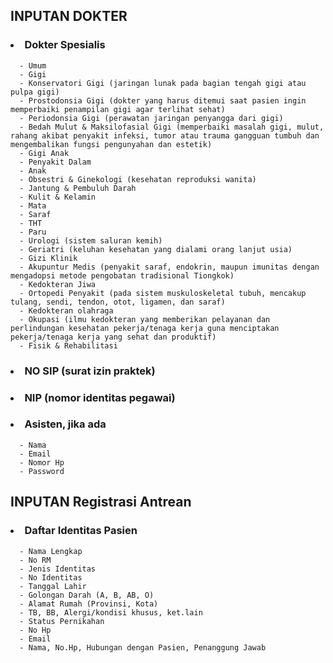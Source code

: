 ## INPUTAN DOKTER
### <li> Dokter Spesialis
      - Umum
      - Gigi
      - Konservatori Gigi (jaringan lunak pada bagian tengah gigi atau pulpa gigi)
      - Prostodonsia Gigi (dokter yang harus ditemui saat pasien ingin memperbaiki penampilan gigi agar terlihat sehat)
      - Periodonsia Gigi (perawatan jaringan penyangga dari gigi)
      - Bedah Mulut & Maksilofasial Gigi (memperbaiki masalah gigi, mulut, rahang akibat penyakit infeksi, tumor atau trauma gangguan tumbuh dan mengembalikan fungsi pengunyahan dan estetik)
      - Gigi Anak
      - Penyakit Dalam
      - Anak
      - Obsestri & Ginekologi (kesehatan reproduksi wanita)
      - Jantung & Pembuluh Darah
      - Kulit & Kelamin
      - Mata
      - Saraf
      - THT
      - Paru
      - Urologi (sistem saluran kemih)
      - Geriatri (keluhan kesehatan yang dialami orang lanjut usia)
      - Gizi Klinik
      - Akupuntur Medis (penyakit saraf, endokrin, maupun imunitas dengan mengadopsi metode pengobatan tradisional Tiongkok)
      - Kedokteran Jiwa
      - Ortopedi Penyakit (pada sistem muskuloskeletal tubuh, mencakup tulang, sendi, tendon, otot, ligamen, dan saraf)
      - Kedokteran olahraga
      - Okupasi (ilmu kedokteran yang memberikan pelayanan dan perlindungan kesehatan pekerja/tenaga kerja guna menciptakan pekerja/tenaga kerja yang sehat dan produktif)
      - Fisik & Rehabilitasi
### <li> NO SIP (surat izin praktek)
### <li> NIP (nomor identitas pegawai)
### <li> Asisten, jika ada
      - Nama
      - Email
      - Nomor Hp
      - Password
         
## INPUTAN Registrasi Antrean
### <li> Daftar Identitas Pasien
      - Nama Lengkap
      - No RM
      - Jenis Identitas
      - No Identitas
      - Tanggal Lahir
      - Golongan Darah (A, B, AB, O)
      - Alamat Rumah (Provinsi, Kota)
      - TB, BB, Alergi/kondisi khusus, ket.lain
      - Status Pernikahan
      - No Hp
      - Email
      - Nama, No.Hp, Hubungan dengan Pasien, Penanggung Jawab
  
     
